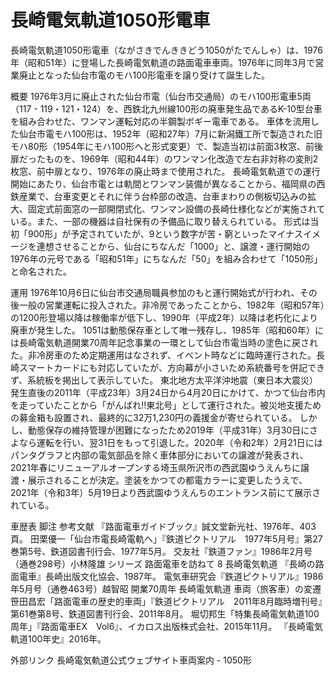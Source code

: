 # 長崎電気軌道1050形電車

長崎電気軌道1050形電車（ながさきでんききどう1050がたでんしゃ）は、1976年（昭和51年）に登場した長崎電気軌道の路面電車車両。1976年に同年3月で営業廃止となった仙台市電のモハ100形電車を譲り受けて誕生した。

概要
1976年3月に廃止された仙台市電（仙台市交通局）のモハ100形電車5両（117 - 119・121・124）を、西鉄北九州線100形の廃車発生品であるK-10型台車を組み合わせた、ワンマン運転対応の半鋼製ボギー電車である。
車体を流用した仙台市電モハ100形は、1952年（昭和27年）7月に新潟鐵工所で製造された旧モハ80形（1954年にモハ100形へと形式変更）で、製造当初は前面3枚窓、前後扉だったものを、1969年（昭和44年）のワンマン化改造で左右非対称の変則2枚窓、前中扉となり、1976年の廃止時まで使用された。
長崎電気軌道での運行開始にあたり、仙台市電とは軌間とワンマン装備が異なることから、福岡県の西鉄産業で、台車変更とそれに伴う台枠部の改造、台車まわりの側板切込みの拡大、固定式前面窓の一部開閉式化、ワンマン設備の長崎仕様化などが実施されている。また、一部の機器は自社保有の予備品に取り替えられている。
形式は当初「900形」が予定されていたが、9という数字が苦・窮といったマイナスイメージを連想させることから、仙台にちなんだ「1000」と、譲渡・運行開始の1976年の元号である「昭和51年」にちなんだ「50」を組み合わせて「1050形」と命名された。

運用
1976年10月6日に仙台市交通局職員参加のもと運行開始式が行われ、その後一般の営業運転に投入された。非冷房であったことから、1982年（昭和57年）の1200形登場以降は稼働率が低下し、1990年（平成2年）以降は老朽化により廃車が発生した。
1051は動態保存車として唯一残存し、1985年（昭和60年）には長崎電気軌道開業70周年記念事業の一環として仙台市電当時の塗色に戻された。非冷房車のため定期運用はなされず、イベント時などに臨時運行された。長崎スマートカードにも対応していたが、方向幕が小さいため系統番号を併記できず、系統板を掲出して表示していた。
東北地方太平洋沖地震（東日本大震災）発生直後の2011年（平成23年）3月24日から4月20日にかけて、かつて仙台市内を走っていたことから「がんばれ!!東北号」として運行された。被災地支援ための募金箱も設置され、最終的に32万1,230円の義援金が寄せられている。
しかし、動態保存の維持管理が困難になったため2019年（平成31年）3月30日にさよなら運転を行い、翌31日をもって引退した。2020年（令和2年）2月21日にはパンタグラフと内部の電気部品を除く車体部分においての譲渡が発表され、2021年春にリニューアルオープンする埼玉県所沢市の西武園ゆうえんちに譲渡・展示されることが決定。塗装をかつての都電カラーに変更したうえで、2021年（令和3年）5月19日より西武園ゆうえんちのエントランス前にて展示されている。

車歴表
脚注
参考文献
『路面電車ガイドブック』誠文堂新光社、1976年、403頁。 
田栗優一「仙台市電長崎電軌へ」『鉄道ピクトリアル　1977年5月号』第27巻第5号、鉄道図書刊行会、1977年5月。 
交友社『鉄道ファン』1986年2月号（通巻298号）小林隆雄 シリーズ 路面電車を訪ねて 8 長崎電気軌道
『長崎の路面電車』長崎出版文化協会、1987年。 
電気車研究会『鉄道ピクトリアル』1986年5月号（通巻463号）越智昭 開業70周年 長崎電気軌道 車両（旅客車）の変遷
笹田昌宏「路面電車の歴史的車両」『鉄道ピクトリアル　2011年8月臨時増刊号』第61巻第8号、鉄道図書刊行会、2011年8月。 
堀切邦生「特集長崎電気軌道100周年」『路面電車EX　Vol6』、イカロス出版株式会社、2015年11月。 
『長崎電気軌道100年史』2016年。

外部リンク
長崎電気軌道公式ウェブサイト車両案内 - 1050形